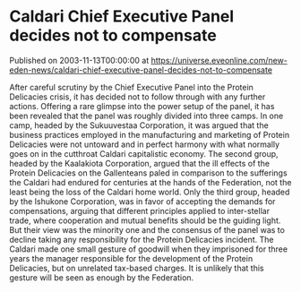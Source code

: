 # Caldari Chief Executive Panel decides not to compensate
Published on 2003-11-13T00:00:00 at https://universe.eveonline.com/new-eden-news/caldari-chief-executive-panel-decides-not-to-compensate

After careful scrutiny by the Chief Executive Panel into the Protein Delicacies crisis, it has decided not to follow through with any further actions. Offering a rare glimpse into the power setup of the panel, it has been revealed that the panel was roughly divided into three camps. In one camp, headed by the Sukuuvestaa Corporation, it was argued that the business practices employed in the manufacturing and marketing of Protein Delicacies were not untoward and in perfect harmony with what normally goes on in the cutthroat Caldari capitalistic economy. The second group, headed by the Kaalakiota Corporation, argued that the ill effects of the Protein Delicacies on the Gallenteans paled in comparison to the sufferings the Caldari had endured for centuries at the hands of the Federation, not the least being the loss of the Caldari home world. Only the third group, headed by the Ishukone Corporation, was in favor of accepting the demands for compensations, arguing that different principles applied to inter-stellar trade, where cooperation and mutual benefits should be the guiding light. But their view was the minority one and the consensus of the panel was to decline taking any responsibility for the Protein Delicacies incident. The Caldari made one small gesture of goodwill when they imprisoned for three years the manager responsible for the development of the Protein Delicacies, but on unrelated tax-based charges. It is unlikely that this gesture will be seen as enough by the Federation.
